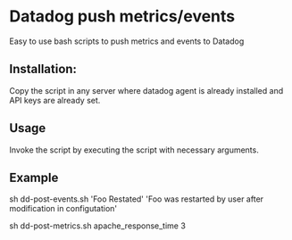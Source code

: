 # Datadog push metrics/events
Easy to use bash scripts to push metrics and events to Datadog

Installation:
-------------

Copy the script in any server where datadog agent is already installed and API keys are already set.

Usage
------

Invoke the script by executing the script with necessary arguments.

Example
--------

sh dd-post-events.sh 'Foo Restated' 'Foo was restarted by user after modification in configutation'

sh dd-post-metrics.sh apache_response_time 3
